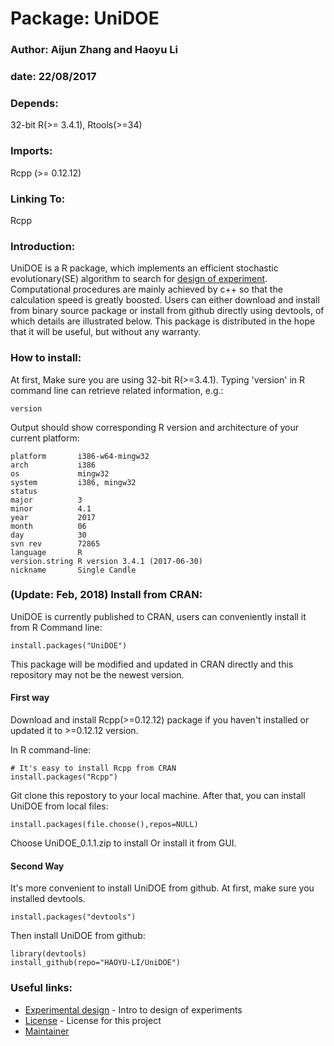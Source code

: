 # Package: UniDOE
### Author: Aijun Zhang and Haoyu Li
### date: 22/08/2017
### Depends: 
32-bit R(>= 3.4.1), Rtools(>=34)
### Imports: 
Rcpp (>= 0.12.12)
### Linking To: 
Rcpp
### Introduction:
UniDOE is a R package, which implements an efficient stochastic evolutionary(SE) algorithm to search for [design of experiment](https://en.wikipedia.org/wiki/Design_of_experiments). Computational procedures are mainly achieved by c++ so that the calculation speed is greatly boosted. Users can either download and install from binary source package or install from github directly using devtools, of which details are illustrated below. This package is distributed in the hope that it will be useful, but without any warranty.
### How to install:
At first, Make sure you are using 32-bit R(>=3.4.1). Typing 'version' in R command line can retrieve related information, e.g.:
```
version
```
Output should show corresponding R version and architecture of your current platform:
```
platform       i386-w64-mingw32            
arch           i386                        
os             mingw32                     
system         i386, mingw32               
status                                     
major          3                           
minor          4.1                         
year           2017                        
month          06                          
day            30                          
svn rev        72865                       
language       R                           
version.string R version 3.4.1 (2017-06-30)
nickname       Single Candle 
```
### (Update: Feb, 2018) Install from CRAN:

UniDOE is currently published to CRAN, users can conveniently install it from R Command line:
```
install.packages("UniDOE")
```
This package will be modified and updated in CRAN directly and this repository may not be the newest version.

#### First way

Download and install Rcpp(>=0.12.12) package if you haven't installed or updated it to >=0.12.12 version.

In R command-line: 
```
# It's easy to install Rcpp from CRAN
install.packages("Rcpp")
```
Git clone this repostory to your local machine. After that, you can install UniDOE from local files:

```
install.packages(file.choose(),repos=NULL)
```

Choose UniDOE_0.1.1.zip to install Or install it from GUI.

#### Second Way
It's more convenient to install UniDOE from github. At first, make sure you installed devtools.

```
install.packages("devtools")
```

Then install UniDOE from github:

```
library(devtools)
install_github(repo="HAOYU-LI/UniDOE")
```
### Useful links:
* [Experimental design](https://en.wikipedia.org/wiki/Design_of_experiments) - Intro to design of experiments
* [License](https://github.com/HAOYU-LI/UniDOE/blob/master/LICENSE) - License for this project
* [Maintainer](http://www.statsoft.org/)

